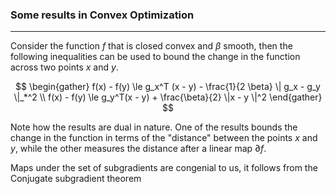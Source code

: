 

### Some results in Convex Optimization

---


Consider the function $f$ that is closed convex and $\beta$ smooth, then the following inequalities can be used to bound the change in the function across two points $x$ and $y$.

$$
\begin{gather}
    f(x) - f(y) \le g_x^T (x - y) - \frac{1}{2 \beta} \| g_x - g_y \|_*^2 
    \\
    f(x) - f(y) \le g_y^T(x - y) + \frac{\beta}{2} \|x - y \|^2
\end{gather}
$$

Note how the results are dual in nature. One of the results bounds the change in the function in terms of the "distance" between the points $x$ and $y$, while the other measures the distance after a linear map $\partial f$.

Maps under the set of subgradients are congenial to us, it follows from the Conjugate subgradient theorem



